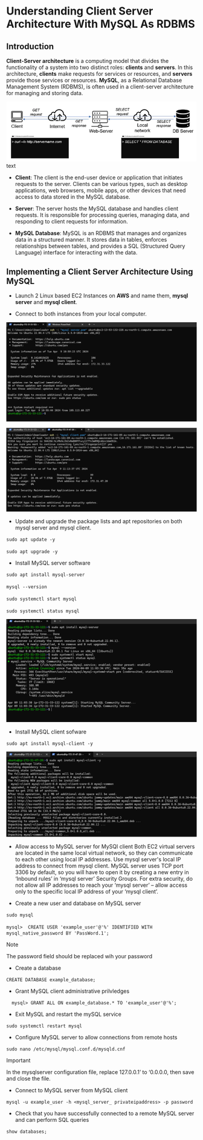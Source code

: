 # Understanding Client Server Architecture With MySQL As RDBMS

## Introduction
**Client-Server architecture** is a computing model that divides the functionality of a system into two distinct roles: **clients** and **servers**. In this architecture, **clients** make requests for services or resources, and **servers** provide those services or resources. **MySQL**, as a Relational Database Management System (RDBMS), is often used in a client-server architecture for managing and storing data.

![web](Images/web.webp)text

+ **Client**: The client is the end-user device or application that initiates requests to the server. Clients can be various types, such as desktop applications, web browsers, mobile apps, or other devices that need access to data stored in the MySQL database.

+ **Server**: The server hosts the MySQL database and handles client requests. It is responsible for processing queries, managing data, and responding to client requests for information.

+ **MySQL Database**: MySQL is an RDBMS that manages and organizes data in a structured manner. It stores data in tables, enforces relationships between tables, and provides a SQL (Structured Query Language) interface for interacting with the data.

## Implementing a Client Server Architecture Using MySQL

+ Launch 2 Linux based EC2 Instances on **AWS** and name them, **mysql server** and **mysql client**.

+ Connect to both instances from your local computer.

![mysql server](<Images/mysql server.png>)

![mysql client](<Images/mysql client.png>)

+ Update and upgrade the package lists and apt repositories on both mysql server and mysql client.
```
sudo apt update -y

sudo apt upgrade -y
```

+ Install MySQL server software
```
sudo apt install mysql-server 

mysql --version

sudo systemctl start mysql

sudo systemctl status mysql
```
![mysql server status](<Images/mysql server status.png>)

+ Install MySQL client sofware

```
sudo apt install mysql-client -y
```

![mysql client install](<Images/mysql client install.png>)

+ Allow access to MySQL server for MySQl client
Both EC2 virtual servers are located in the same local virtual network, so they can communicate to each other using local IP addresses. Use mysql server's local IP address to connect from mysql client. MySQL server uses TCP port 3306 by default, so you will have to open it by creating a new entry in ‘Inbound rules’ in ‘mysql server’ Security Groups. For extra security, do not allow all IP addresses to reach your ‘mysql server’ – allow access only to the specific local IP address of your ‘mysql client’.

+ Create a new user and database on MySQL server 
```
sudo mysql

mysql>  CREATE USER 'example_user'@'%' IDENTIFIED WITH mysql_native_password BY 'PassWord.1';
```
> [!NOTE]
> The password field should be replaced wih your password

+ Create a database
```
CREATE DATABASE example_database;
```

+ Grant MySQL client administrative prilvledges
```
  mysql> GRANT ALL ON example_database.* TO 'example_user'@'%';
```

+ Exit MySQL and restart the mySQL service
```
sudo systemctl restart mysql
```

+ Configure MySQL server to allow connections from remote hosts
```
sudo nano /etc/mysql/mysql.conf.d/mysqld.cnf
```

> [!IMPORTANT]
> In the mysqlserver configuration file, replace 127.0.0.1’ to ‘0.0.0.0, then save and close the file.

+ Connect to MySQL server from MySQL client
```
mysql -u example_user -h <mysql_server_ privateipaddress> -p password
```

+ Check that you have successfully connected to a remote MySQL server and can perform SQL queries
```
show databases;
```